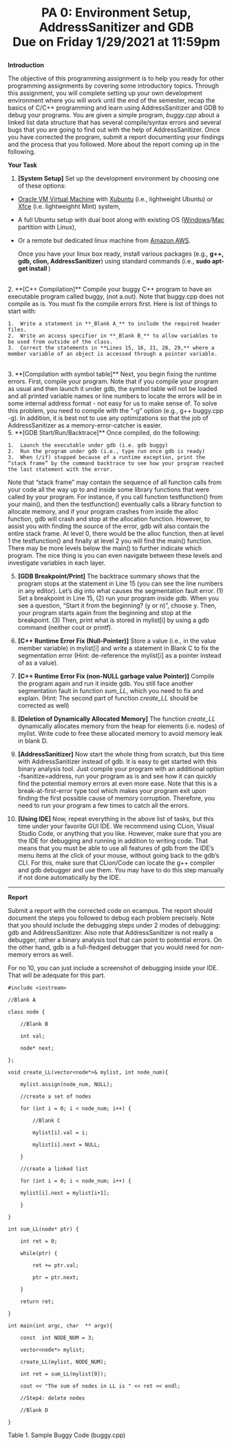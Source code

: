 # <p align="center">PA 0: Environment Setup, AddressSanitizer and GDB <br> Due on Friday 1/29/2021 at 11:59pm <p>

**Introduction**

The objective of this programming assignment is to help you ready for other programming assignments by covering some introductory topics. Through this assignment, you will complete setting up your own development environment where you will work until the end of the semester, recap the basics of C/C++ programming and learn using AddressSanitizer and GDB to debug your programs. You are given a simple program, _buggy.cpp_ about a linked list data structure that has several compile/syntax errors and several bugs that you are going to find out with the help of AddressSanitizer. Once you have corrected the program, submit a report documenting your findings and the process that you followed. More about the report coming up in the following.

**Your Task**

1.  **[System Setup]** Set up the development environment by choosing one of these options:

-  [Oracle VM Virtual Machine](https://www.virtualbox.org/) with [Xubuntu](https://xubuntu.org/ "Great for Linux noobs") (i.e., lightweight Ubuntu) or [Xfce](https://linuxmint.com/download.php "") (i.e. lightweighht Mint)  system,
-  A full Ubuntu setup with dual boot along with existing OS ([Windows](https://www.youtube.com/watch?v=-iSAyiicyQY)/[Mac](https://www.youtube.com/watch?v=o30qsxv1CsM) partition with Linux),
-  Or a remote but dedicated linux machine from [Amazon AWS](https://aws.amazon.com/marketplace/pp/prodview-vkoypmw6w3ta2).

	Once you have your linux box ready, install various packages (e.g., **g++, gdb, clion, AddressSanitizer**) using standard commands (i.e., **sudo apt-get install <package-name>**)
<br>
2.  **[C++ Compilation]** Compile your buggy C++ program to have an executable program called buggy, (not a.out). Note that buggy.cpp does not compile as is. You must fix the compile errors first. Here is list of things to start with:

	1.  Write a statement in **_Blank A_** to include the required header files.
	2.  Write an access specifier in **_Blank B_** to allow variables to be used from outside of the class.
	3.  Correct the statements in **Lines 15, 16, 21, 28, 29,** where a member variable of an object is accessed through a pointer variable.
<br>
3.  **[Compilation with symbol table]** Next, you begin fixing the runtime errors. First, compile your program. Note that if you compile your program as usual and then launch it under gdb, the symbol table will not be loaded and all printed variable names or line numbers to locate the errors will be in some internal address format - not easy for us to make sense of. To solve this problem, you need to compile with the “-g” option (e.g., g++ buggy.cpp -g). In addition, it is best not to use any optimizations so that the job of AddressSanitizer as a memory-error-catcher is easier.
<br>
5.  **[GDB Start/Run/Backtrace]** Once compiled, do the following:

	1.  Launch the executable under gdb (i.e. gdb buggy)
	2.  Run the program under gdb (i.e., type run once gdb is ready)
	3.  When (/if) stopped because of a runtime exception, print the “stack frame” by the command backtrace to see how your program reached the last statement with the error.

Note that “stack frame” may contain the sequence of all function calls from your code all the way up to and inside some library functions that were called by your program. For instance, if you call function testfunction() from your main(), and then the testfunction() eventually calls a library function to allocate memory, and if your program crashes from inside the alloc function, gdb will crash and stop at the allocation function. However, to assist you with finding the source of the error, gdb will also contain the entire stack frame. At level 0, there would be the alloc function, then at level 1 the testfunction() and finally at level 2 you will find the main() function. There may be more levels below the main() to further indicate which program. The nice thing is you can even navigate between these levels and investigate variables in each layer.

5.  **[GDB Breakpoint/Print]** The backtrace summary shows that the program stops at the statement in Line 15 (you can see the line numbers in any editor). Let’s dig into what causes the segmentation fault error. (1) Set a breakpoint in Line 15, (2) run your program inside gdb. When you see a question, “Start it from the beginning? (y or n)”, choose y. Then, your program starts again from the beginning and stop at the breakpoint. (3) Then, print what is stored in mylist[i] by using a gdb command (neither cout or printf).

6.  **[C++ Runtime Error Fix (Null-Pointer)]** Store a value (i.e., in the value member variable) in mylist[i] and write a statement in Blank C to fix the segmentation error (Hint: de-reference the mylist[i] as a pointer instead of as a value).

7.  **[C++ Runtime Error Fix (non-NULL garbage value Pointer)]** Compile the program again and run it inside gdb. You still face another segmentation fault in function _sum_LL_, which you need to fix and explain. (Hint: The second part of function _create_LL_ should be corrected as well)

8.  **[Deletion of Dynamically Allocated Memory]** The function _create_LL_ dynamically allocates memory from the heap for elements (i.e. nodes) of mylist. Write code to free these allocated memory to avoid memory leak in blank D.

9.  **[AddressSanitizer]** Now start the whole thing from scratch, but this time with AddressSanitizer instead of gdb. It is easy to get started with this binary analysis tool. Just compile your program with an additional option -fsanitize=address, run your program as is and see how it can quickly find the potential memory errors at even more ease. Note that this is a break-at-first-error type tool which makes your program exit upon finding the first possible cause of memory corruption. Therefore, you need to run your program a few times to catch all the errors.

10.  **[Using IDE]** Now, repeat everything in the above list of tasks, but this time under your favorite GUI IDE. We recommend using CLion, Visual Studio Code, or anything that you like. However, make sure that you are the IDE for debugging and running in addition to writing code. That means that you must be able to use all features of gdb from the IDE’s menu items at the click of your mouse, without going back to the gdb’s CLI. For this, make sure that CLion/Code can locate the g++ compiler and gdb debugger and use them. You may have to do this step manually if not done automatically by the IDE.
___
**Report**

Submit a report with the corrected code on ecampus. The report should document the steps you followed to debug each problem precisely. Note that you should include the debugging steps under 2 modes of debugging: gdb and AddressSanitizer. Also note that AddressSanitizer is not really a debugger, rather a binary analysis tool that can point to potential errors. On the other hand, gdb is a full-fledged debugger that you would need for non-memory errors as well.

For no 10, you can just include a screenshot of debugging inside your IDE. That will be adequate for this part.

```
#include <iostream>

//Blank A

class node {

	//Blank B

	int val;

	node* next;

};

void create_LL(vector<node*>& mylist, int node_num){

	mylist.assign(node_num, NULL);

	//create a set of nodes

	for (int i = 0; i < node_num; i++) {

		//Blank C

		mylist[i].val = i;

		mylist[i].next = NULL;

	}

	//create a linked list

	for (int i = 0; i < node_num; i++) {

	mylist[i].next = mylist[i+1];

	}

}

int sum_LL(node* ptr) {

	int ret = 0;

	while(ptr) {

		ret += ptr.val;

		ptr = ptr.next;

	}

	return ret;

}

int main(int argc, char  ** argv){

	const  int NODE_NUM = 3;

	vector<node*> mylist;

	create_LL(mylist, NODE_NUM);

	int ret = sum_LL(mylist[0]);

	cout << "The sum of nodes in LL is " << ret << endl;

	//Step4: delete nodes

	//Blank D

}
```

Table 1. Sample Buggy Code (buggy.cpp)
